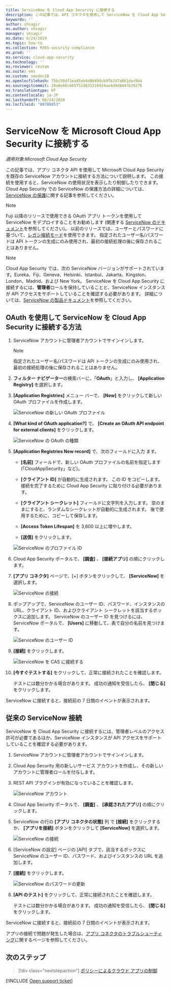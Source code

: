 ```yaml
---
title: ServiceNow を Cloud App Security に接続する
description: この記事では、API コネクタを使用して ServiceNow を Cloud App Security に接続し、使用状況を表示および制御する方法について説明します。
keywords: ''
author: shsagir
ms.author: shsagir
manager: shsagir
ms.date: 6/24/2019
ms.topic: how-to
ms.collection: M365-security-compliance
ms.prod: ''
ms.service: cloud-app-security
ms.technology: ''
ms.reviewer: reutam
ms.suite: ems
ms.custom: seodec18
ms.openlocfilehash: 75bc58df1ea45eb4d00498cb9fb2d7a061dac9b4
ms.sourcegitcommit: 29a8e66c665f51d831516924ae4d9d8047b39276
ms.translationtype: HT
ms.contentlocale: ja-JP
ms.lasthandoff: 08/24/2020
ms.locfileid: "88780853"
---
```

# <a name="connect-servicenow-to-microsoft-cloud-app-security"></a>ServiceNow を Microsoft Cloud App Security に接続する

*適用対象:Microsoft Cloud App Security*

この記事では、アプリ コネクタ API を使用して Microsoft Cloud App Security を既存の ServiceNow アカウントに接続する方法について説明します。 この接続を使用すると、ServiceNow の使用状況を表示したり制御したりできます。 Cloud App Security での ServiceNow の保護方法の詳細については、[ServiceNow の保護](protect-servicenow.md)に関する記事を参照してください。

> [!NOTE]
> Fuji 以降のリリースで使用できる OAuth アプリ トークンを使用して ServiceNow をデプロイすることをお勧めします (関連する [ServiceNow のドキュメント](https://wiki.servicenow.com/index.php?title=OAuth_Applications#gsc.tab=0)を参照してください)。
> 以前のリリースでは、ユーザーとパスワードに基づいて、[レガシ接続モード](#legacy-servicenow-connection)を使用できます。 指定されたユーザー名/パスワードは API トークンの生成にのみ使用され、最初の接続処理の後に保存されることはありません。

> [!NOTE]
> Cloud App Security では、次の ServiceNow バージョンがサポートされています。Eureka、Fiji、Geneva、Helsinki、Istanbul、Jakarta、Kingston、London、Madrid、および New York。 ServiceNow を Cloud App Security に接続するには、**管理者**ロールを保持していることと、ServiceNow インスタンスが API アクセスをサポートしていることを確認する必要があります。 詳細については、[ServiceNow の製品ドキュメント](https://wiki.servicenow.com/index.php?title=Base_System_Roles#gsc.tab=0)を参照してください。

## <a name="how-to-connect-servicenow-to-cloud-app-security-using-oauth"></a>OAuth を使用して ServiceNow を Cloud App Security に接続する方法

1. ServiceNow アカウントに管理者アカウントでサインインします。

    > [!NOTE]
    > 指定されたユーザー名/パスワードは API トークンの生成にのみ使用され、最初の接続処理の後に保存されることはありません。

2. **フィルター ナビゲーター**の検索バーに、「**OAuth**」と入力し、 **[Application Registry]** を選択します。

3. **[Application Registries]** メニュー バーで、 **[New]** をクリックして新しい OAuth プロファイルを作成します。

    ![ServiceNow の新しい OAuth プロファイル](media/servicenow-app-registry.png)

4. **[What kind of OAuth application?]** で、 **[Create an OAuth API endpoint for external clients]** をクリックします。

    ![ServiceNow の OAuth の種類](media/servicenow-oauth-app-type.png)

5. **[Application Registries New record]** で、次のフィールドに入力 ます。

    - **[名前]** フィールドで、新しい OAuth プロファイルの名前を指定します (「CloudAppSecurity」など)。

    - **[クライアント ID]** が自動的に生成されます。 この ID をコピーします。接続を完了するために Cloud App Security に貼り付ける必要があります。

    - **[クライアント シークレット]** フィールドに文字列を入力します。 空のままにすると、ランダムなシークレットが自動的に生成されます。 後で使用するために、コピーして保存します。

    - **[Access Token Lifespan]** を 3,600 以上に増やします。

    - **[送信]** をクリックします。

    ![ServiceNow のプロファイル ID](media/servicenow-profile-ids.png)

6. Cloud App Security ポータルで、 **[調査]** 、 **[接続アプリ]** の順にクリックします。

7. **[アプリ コネクタ]** ページで、[+] ボタンをクリックして、 **[ServiceNow]** を選択します。

    ![ServiceNow の接続](media/connect-servicenow.png "ServiceNow の接続")

8. ポップアップで、ServiceNow のユーザー ID、パスワード、インスタンスの URL、クライアント ID、およびクライアント シークレットを該当するボックスに追加します。 ServiceNow のユーザー ID を見つけるには、ServiceNow ポータルで、 **[Users]** に移動して、表で自分の名前を見つけます。

    ![ServiceNow のユーザー ID](media/servicenow-userid.png)

9. **[接続]** をクリックします。

    ![ServiceNow を CAS に接続する](media/servicenow-portal-connect.png "ポータルでの ServiceNow の接続")

10. **[今すぐテストする]** をクリックして、正常に接続されたことを確認します。

    テストには数分かかる場合があります。 成功の通知を受信したら、 **[閉じる]** をクリックします。

ServiceNow に接続すると、接続前の 7 日間のイベントが表示されます。

## <a name="legacy-servicenow-connection"></a>従来の ServiceNow 接続

ServiceNow を Cloud App Security に接続するには、管理者レベルのアクセス許可が必要であるほか、ServiceNow インスタンスが API アクセスをサポートしていることを確認する必要があります。

1. ServiceNow アカウントに管理者アカウントでサインインします。

2. Cloud App Security 用の新しいサービス アカウントを作成し、その新しいアカウントに管理者ロールを付与します。

3. REST API プラグインが有効になっていることを確認します。

    ![ServiceNow アカウント](media/servicenow-account.png "ServiceNow アカウント")

4. Cloud App Security ポータルで、 **[調査]** 、 **[承認されたアプリ]** の順にクリックします。

5. ServiceNow の行の **[アプリ コネクタの状態]** 列 で **[接続]** をクリックするか、 **[アプリを接続]** ボタンをクリックして **[ServiceNow]** を選択します。

   ![ServiceNow の接続](media/connect-servicenow.png "ServiceNow の接続")

6. [ServiceNow の設定] ページの [API] タブで、該当するボックスに ServiceNow のユーザー ID、パスワード、およびインスタンスの URL を追加します。

7. **[接続]** をクリックします。

    ![ServiceNow のパスワードの更新](media/servicenow-update-password.png "ServiceNow のパスワードの更新")

8. **[API のテスト]** をクリックして、正常に接続されたことを確認します。

    テストには数分かかる場合があります。 成功の通知を受信したら、 **[閉じる]** をクリックします。

ServiceNow に接続すると、接続前の 7 日間のイベントが表示されます。

アプリの接続で問題が発生した場合は、[アプリ コネクタのトラブルシューティング](troubleshooting-api-connectors-using-error-messages.md)に関するページを参照してください。

## <a name="next-steps"></a>次のステップ

> [!div class="nextstepaction"]
> [ポリシーによるクラウド アプリの制御](control-cloud-apps-with-policies.md)

[!INCLUDE [Open support ticket](includes/support.md)]
